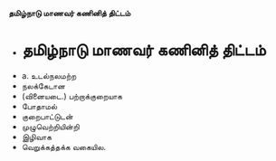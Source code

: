 **தமிழ்நாடு மாணவர் கணினித் திட்டம்**
- # தமிழ்நாடு மாணவர் கணினித் திட்டம்
- a. உடல்நலமற்ற
- நலக்கேடான
- (வினையடை.) பற்றாக்குறையாக
- போதாமல்
- குறைபாட்டுடன்
- முழுவெற்றியின்றி
- இழிவாக
- வெறுக்கத்தக்க வகையில.


